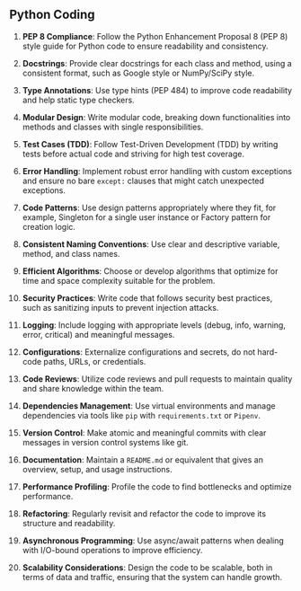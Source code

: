 ## Python Coding 
1. **PEP 8 Compliance**: Follow the Python Enhancement Proposal 8 (PEP 8) style guide for Python code to ensure readability and consistency.

2. **Docstrings**: Provide clear docstrings for each class and method, using a consistent format, such as Google style or NumPy/SciPy style.

3. **Type Annotations**: Use type hints (PEP 484) to improve code readability and help static type checkers.

4. **Modular Design**: Write modular code, breaking down functionalities into methods and classes with single responsibilities.

5. **Test Cases (TDD)**: Follow Test-Driven Development (TDD) by writing tests before actual code and striving for high test coverage.

6. **Error Handling**: Implement robust error handling with custom exceptions and ensure no bare `except:` clauses that might catch unexpected exceptions.

7. **Code Patterns**: Use design patterns appropriately where they fit, for example, Singleton for a single user instance or Factory pattern for creation logic.

8. **Consistent Naming Conventions**: Use clear and descriptive variable, method, and class names.

9. **Efficient Algorithms**: Choose or develop algorithms that optimize for time and space complexity suitable for the problem.

10. **Security Practices**: Write code that follows security best practices, such as sanitizing inputs to prevent injection attacks.

11. **Logging**: Include logging with appropriate levels (debug, info, warning, error, critical) and meaningful messages.

12. **Configurations**: Externalize configurations and secrets, do not hard-code paths, URLs, or credentials.

13. **Code Reviews**: Utilize code reviews and pull requests to maintain quality and share knowledge within the team.

14. **Dependencies Management**: Use virtual environments and manage dependencies via tools like `pip` with `requirements.txt` or `Pipenv`.

15. **Version Control**: Make atomic and meaningful commits with clear messages in version control systems like git.

16. **Documentation**: Maintain a `README.md` or equivalent that gives an overview, setup, and usage instructions.

17. **Performance Profiling**: Profile the code to find bottlenecks and optimize performance.

18. **Refactoring**: Regularly revisit and refactor the code to improve its structure and readability.

19. **Asynchronous Programming**: Use async/await patterns when dealing with I/O-bound operations to improve efficiency.

20. **Scalability Considerations**: Design the code to be scalable, both in terms of data and traffic, ensuring that the system can handle growth.
